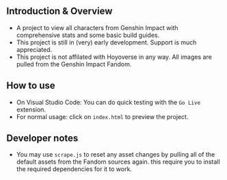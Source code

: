 ## Introduction & Overview
- A project to view all characters from Genshin Impact with comprehensive stats and some basic build guides.
- This project is still in (very) early development. Support is much appreciated.
- This project is not affilated with Hoyoverse in any way. All images are pulled from the Genshin Impact Fandom.
## How to use 
- On Visual Studio Code: You can do quick testing with the `Go Live` extension.
- For normal usage: click on `index.html` to preview the project.
## Developer notes
- You may use `scrape.js` to reset any asset changes by pulling all of the default assets from the Fandom sources again. this require you to install the required dependencies for it to work.


